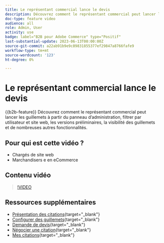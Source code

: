 ```yaml
---
title: Le représentant commercial lance le devis
description: Découvrez comment le représentant commercial peut lancer le devis auprès de l’administrateur Adobe Commerce
doc-type: feature video
audience: all
role: Admin, User
activity: use
badge: label="B2B pour Adobe Commerce" type="Positif"
last-substantial-update: 2023-06-13T00:00:00Z
source-git-commit: a22ab91b9e9c89831855377ef29847a8766fafe9
workflow-type: tm+mt
source-wordcount: '123'
ht-degree: 0%

---
```


# Le représentant commercial lance le devis

{{b2b-feature}}
Découvrez comment le représentant commercial peut lancer les guillemets à partir du panneau d’administration, filtrer par utilisateur et site web, les versions préliminaires, la visibilité des guillemets et de nombreuses autres fonctionnalités.

## Pour qui est cette vidéo ?

- Chargés de site web
- Marchandisers e en eCommerce

## Contenu vidéo

>[!VIDEO](https://video.tv.adobe.com/v/3420390?learn=on)

## Ressources supplémentaires

- [Présentation des citations](https://experienceleague.adobe.com/docs/commerce-admin/b2b/quotes/quotes.html){target="_blank"}
- [Configurer des guillemets](https://experienceleague.adobe.com/docs/commerce-admin/b2b/quotes/configure-quotes.html){target="_blank"}
- [Demande de devis](https://experienceleague.adobe.com/docs/commerce-admin/b2b/quotes/quote-request.html){target="_blank"}
- [Négocier une citation](https://experienceleague.adobe.com/docs/commerce-admin/b2b/quotes/quote-price-negotiation.html){target="_blank"}
- [Mes citations](https://experienceleague.adobe.com/docs/commerce-admin/b2b/quotes/account-dashboard-my-quotes.html){target="_blank"}
